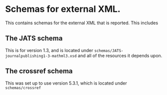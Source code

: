 # Schemas for external XML.

This contains schemas for the external XML that is reported. This includes

## The JATS schema

This is for version 1.3, and is located under `schemas/JATS-journalpublishing1-3-mathml3.xsd` and
all of the resources it depends upon.

## The crossref schema

This was set up to use version 5.3.1, which is located under `schemas/crossref`
